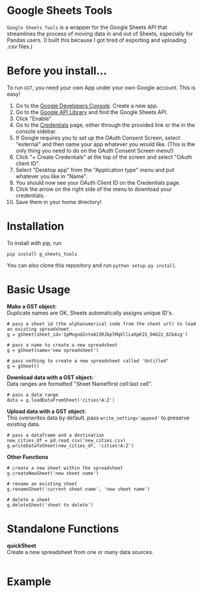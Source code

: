 # Google Sheets Tools

`Google Sheets Tools` is a wrapper for the Google Sheets API that streamlines the process of moving data in and out of Sheets, especially for Pandas users. (I built this because I got tired of exporting and uploading .csv files.)

# Before you install...
To run `GST`, you need your own App under your own Google account. This is easy!

1. Go to the [Google Developers Console](https://console.developers.google.com/cloud-resource-manager). Create a new app.
2. Go to the [Google API Library](https://console.developers.google.com/apis/library) and find the Google Sheets API.
3. Click "Enable"
4. Go to the [Credentials](https://console.developers.google.com/apis/credentials) page, either through the provided link or the in the console sidebar.
5.  If Google requires you to set up the OAuth Consent Screen, select "external" and then name your app whatever you would like. (This is the only thing you need to do on the OAuth Consent Screen menu!)
6. Click "+ Create Credentials" at the top of the screen and select "OAuth client ID".
7. Select "Desktop app" from the "Application type" menu and put whatever you like in "Name".
8. You should now see your OAuth Client ID on the Credentials page.
9. Click the arrow on the right side of the menu to download your credentials.
10. Save them in your home directory!

# Installation
To install with pip, run

`pip install g_sheets_tools`

You can also clone this repository and run `python setup.py install`.

# Basic Usage
**Make a GST object:**  
Duplicate names are OK, Sheets automatically assigns unique ID's.

```
# pass a sheet id (the alphanumerical code from the sheet url) to load an existing spreadsheet
g = gSheet(sheet_id='1pMvgod2nteAIIRJbplMqkllLaXpK15_046Zz_82b4zg')

# pass a name to create a new spreadsheet
g = gSheet(name='new spreadsheet')

# pass nothing to create a new spreadsheet called 'Untitled"
g = gSheet()
```


**Download data with a GST object:**  
Data ranges are formatted "Sheet Name!first cell:last cell". 

```
# pass a data range
data = g.loadDataFromSheet('cities!A:Z')
```

**Upload data with a GST object:**  
This overwrites data by default. pass `write_setting='append'` to preserve existing data.

```
# pass a dataframe and a destination
new_cities_df = pd.read_csv('new_cities.csv)
g.writeDataToSheet(new_cities_df, 'cities!A:Z')
```

**Other Functions**

```
# create a new sheet within the spreadsheet
g.createNewSheet('new sheet name')

# rename an existing sheet
g.renameSheet('current sheet name', 'new sheet name')

# delete a sheet
g.deleteSheet('sheet to delete')
```

# Standalone Functions
**quickSheet**  
Create a new spreadsheet from one or many data sources.
```

```




# Example

